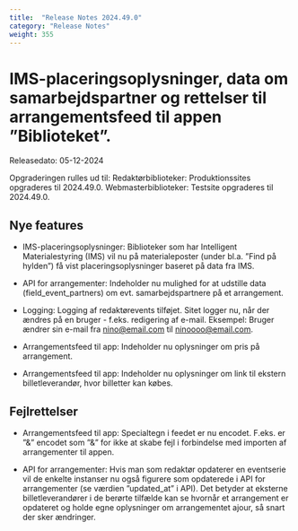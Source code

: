 ```yaml
---
title:  "Release Notes 2024.49.0"
category: "Release Notes"
weight: 355
---  
```


# IMS-placeringsoplysninger, data om samarbejdspartner og rettelser til arrangementsfeed til appen ”Biblioteket”.  

Releasedato: 05-12-2024

Opgraderingen rulles ud til: 
Redaktørbiblioteker: Produktionssites opgraderes til 2024.49.0. 
Webmasterbiblioteker: Testsite opgraderes til 2024.49.0. 

## Nye features 
- IMS-placeringsoplysninger: Biblioteker som har Intelligent Materialestyring (IMS) vil nu på materialeposter (under bl.a. ”Find på hylden”) få vist placeringsoplysninger baseret på data fra IMS. 

- API for arrangementer: Indeholder nu mulighed for at udstille data (field_event_partners) om evt. samarbejdspartnere på et arrangement.

- Logging: Logging af redaktørevents tilføjet. Sitet logger nu, når der ændres på en bruger - f.eks. redigering af e-mail. Eksempel: Bruger ændrer sin e-mail fra nino@email.com til ninoooo@email.com. 

- Arrangementsfeed til app: Indeholder nu oplysninger om pris på arrangement. 

- Arrangementsfeed til app: Indeholder nu oplysninger om link til ekstern billetleverandør, hvor billetter kan købes. 

## Fejlrettelser
- Arrangementsfeed til app:  Specialtegn i feedet er nu encodet. F.eks. er ”&” encodet som ”&amp;” for ikke at skabe fejl i forbindelse med importen af arrangementer til appen.

- API for arrangementer: Hvis man som redaktør opdaterer en eventserie vil de enkelte instanser nu også figurere som opdaterede i API for arrangementer (se  værdien ”updated_at” i API). Det betyder at eksterne billetleverandører i de berørte tilfælde kan se hvornår et arrangement er opdateret og holde egne oplysninger om arrangementet ajour, så snart der sker ændringer.  
